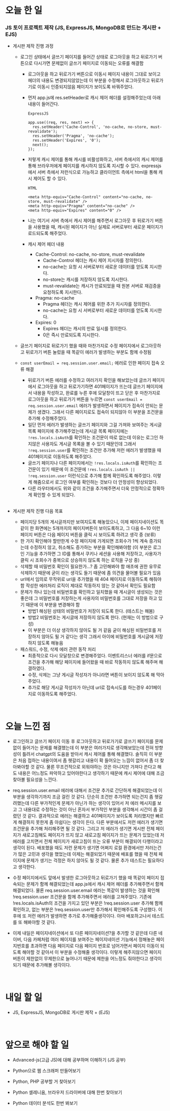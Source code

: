 # 오늘 한 일

### JS 토이 프로젝트 제작 (JS, ExpressJS, MongoDB로 만드는 게시판 + EJS)

- 게시판 제작 진행 과정

  - 로그인 상태에서 글쓰기 페이지를 들어간 상태로 로그아웃을 하고 뒤로가기 버튼으로 다시가면 문제없이 글쓰기 페이지로 이동되는 오류를 해결함

    - 로그아웃을 하고 뒤로가기 버튼으로 이동시 페이지 내용이 그대로 보이고 헤더의 내용도 변경되지않았는데 이 부분을 수정해서 로그아웃하고 뒤로가기로 이동시 인증되지않음 페이지가 보이도록 바꿔주었다.
    - 먼저 app.js에 res.setHeader로 캐시 제어 헤더를 설정해주었는데 아래 내용이 들어간다.

      ```
      ExpressJS

      app.use((req, res, next) => {
        res.setHeader('Cache-Control', 'no-cache, no-store, must-revalidate');
        res.setHeader('Pragma', 'no-cache');
        res.setHeader('Expires', '0');
        next();
      });
      ```

    - 저렇게 캐시 제어를 통해 캐시를 비활성화하고, 서버 측에서의 캐시 제어를 통해 브라우저에게 페이지를 캐시하지 않도록 지시할 수 있다. expressjs에서 서버 측에서 저런식으로 가능하고 클라이언트 측에서 html을 통해 캐시 제어도 할 수 있다.

      ```
      HTML

      <meta http-equiv="Cache-Control" content="no-cache, no-store, must-revalidate" />
      <meta http-equiv="Pragma" content="no-cache" />
      <meta http-equiv="Expires" content="0" />
      ```

    - 나는 여기서 서버 측에서 캐시 제어를 해주면서 로그아웃 후 뒤로가기 버튼을 사용했을 때, 캐시된 페이지가 아닌 실제로 서버로부터 새로운 페이지가 로드되도록 해주었다.
    - 캐시 제어 헤더 내용
      - Cache-Control: no-cache, no-store, must-revalidate
        - Cache-Control 헤더는 캐시 제어 지시자를 정의한다.
        - no-cache는 요청 시 서버로부터 새로운 데이터를 얻도록 지시한다.
        - no-store는 캐시를 저장하지 않도록 지시한다.
        - must-revalidate는 캐시가 만료되었을 때 원본 서버로 재검증을 요청하도록 지시한다.
      - Pragma: no-cache
        - Pragma 헤더는 캐시 제어를 위한 추가 지시자를 정의한다.
        - no-cache는 요청 시 서버로부터 새로운 데이터를 얻도록 지시한다.
      - Expires: 0
        - Expires 헤더는 캐시의 만료 일시를 정의한다.
        - 0은 즉시 만료되도록 지시한다.

  - 글쓰기 페이지로 뒤로가기 했을 때와 마찬가지로 수정 페이지에서 로그아웃하고 뒤로가기 버튼 눌렀을 때 똑같이 에러가 발생하는 부분도 함께 수정됨
  - `const userEmail = req.session.user.email;` 에러로 인한 페이지 접속 오류 해결
    - 뒤로가기 버튼 에러를 수정하고 여러가지 확인을 해보았는데 글쓰기 페이지에서 로그아웃을 하고 뒤로가기하면 401페이지가 뜨는데 글쓰기 페이지에서 내용을 작성하고, 완료를 누른 후에 모달창이 뜨고 닫은 후 마찬가지로 로그아웃을 하고 뒤로가기 버튼을 누르면 `const userEmail = req.session.user.email` 에러가 발생하면서 페이지가 접속이 안되는 문제가 생겼다. 그래서 다른 페이지로도 접속이 되지않아 이 부분을 조건문을 추가해 수정해주었다.
    - 일단 먼저 에러가 발생하는 글쓰기 페이지와 그걸 가져와 보여주는 게시글 목록 페이지에 추가해주었는데 게시글 목록 페이지에는 `!res.locals.isAuth`를 확인하는 조건문이 따로 없는데 이유는 로그인 하지않은 사용자도 게시글 목록을 볼 수 있기 때문인데 그래서 `!req.session.user`를 확인하는 조건만 추가해 저런 에러가 발생했을 때 401페이지로 이동하도록 해주었다.
    - 글쓰기 페이지나 다른 페이지에서는 `!res.locals.isAuth`를 확인하는 조건문이 있기 때문에 이 조건문에 `!res.locals.isAuth || !req.session.user` 이런식으로 추가해 함께 확인하도록 해주었다. 이렇게 해줌으로서 로그인 여부를 확인하는 것보다 더 안정성이 향상되었다.
    - 다른 라우터에서도 위와 같이 조건을 추가해주면서 더욱 안정적으로 정확하게 확인할 수 있게 되었다.

  <br />

- 게시판 제작 진행 다음 목표

  - 페이지당 5개의 게시글까지만 보여지도록 해놓았으니, 이제 페이지네이션도 똑같이 한 화면에는 5개까지의 페이지버튼이 보이도록하고, 그 다음 6~10 이런 페이지 버튼은 다음 페이지 버튼을 클릭 시 보이도록 하려고 생각 중 (보류)
  - 한 가지 확인해야 할만한게 수정 페이지에 가게되면 조회수가 1씩 계속 증가되는데 수정하지 않고, 취소해도 증가하는 부분을 확인해봐야함 (이 부분은 로그인 기능을 추가하면 그 ID를 통해서 쿠키나 세션을 사용해 저장하고, 사용자가 클릭 시 조회수가 중복으로 상승하지 않도록 하는 로직을 구상 중)
  - 삭제할 때 비밀번호 확인이 필요한가...? 좀 고민해봐야 함 애초에 권한 유무로 삭제하기 때문에 굳이 라는 생각도 들기 때문에 좀 의견을 물어볼 필요가 있음
  - url에서 임의로 무작위로 url을 추가했을 때 404 페이지로 이동하도록 해줘야함 작성한 에러처리 로직이 제대로 작동하지 않는 것 같아서 확인도 필요함
  - 문제가 하나 있는데 비밀번호를 확인하고 일치했을 때 게시글이 생성되는 것은 좋은데 그 비밀번호를 저장하는게 사용자의 비밀번호를 그대로 저장을 하고 있기 때문에 이 부분을 변경해야 함
    - 방법1 해싱된 상태의 비밀번호가 저장이 되도록 한다. (테스트는 해봄)
    - 방법2 비밀번호는 게시글에 저장하지 않도록 한다. (현재는 이 방법으로 구성)
    - 이 부분은 더 이상 생각하지 않아도 될 거 같음 굳이 해싱된 비밀번호를 저장하지 않아도 될 거 같다는 생각 그래서 아이에 비밀번호를 게시글에 저장하지 않도록 해놓음
  - 패스워드, 수정, 삭제 에러 관련 동작 처리
    - 최종적으로 다시 모달창으로 변경해주었다. 이벤트리스너 에러를 if문으로 조건을 추가해 해당 페이지에 들어왔을 때 바로 작동하지 않도록 해주며 해결하였다.
    - 수정, 삭제는 그냥 게시글 작성자가 아니라면 버튼이 보이지 않도록 해 막아주었다.
    - 추가로 해당 게시글 작성자가 아닌데 url로 접속시도를 하는경우 401페이지로 이동하도록 해주었다.

<br />

# 오늘 느낀 점

- 로그인하고 글쓰기 페이지 이동 후 로그아웃하고 뒤로가기로 글쓰기 페이지를 문제 없이 들어가는 문제를 해결했는데 이 부분은 여러가지로 생각해보았는데 전혀 방향성이 틀려서 chatgpt의 도움을 받아서 캐시 제어를 통해 해결했다. 솔직히 이 부분은 처음 접하는 내용이여서 좀 헷갈리고 내용이 확 들어오는 느낌이 없어서 좀 더 찾아봐야할 것 같다. 물론 무조건적으로 외워야하는 것은 아니지만 가져다 쓴다고 해도 내용은 어느정도 파악하고 있어야한다고 생각하기 때문에 캐시 제어에 대해 조금 찾아볼 필요성을 느낀다.

- req.session.user.email 에러에 대해서 조건문 추가로 간단하게 해결되었는데 이 부분을 생각하기까지 조금 걸린 것 같다. 단순히 조건만 추가하면 되는건지 좀 헷갈려했는데 다른 부가적인게 문제가 아닌가 하는 생각이 있어서 저 에러 메시지를 보고 그 내용대로 수정하는 것이 아닌 혼자서 부가적인 부분을 생각해서 시간이 좀 걸렸던 것 같다. 결과적으로 에러는 해결하고 401페이지가 보이도록 처리했지만 빠르게 해결하지 못한게 좀 아쉽다는 생각이 든다. 다른 부분에서도 저런 에러가 생기면 조건문을 추가해 처리해주면 될 것 같다. 그리고 저 에러가 생기면 게시판 전체 페이지가 새로고침해도 페이지가 뜨지 않고 새로고침 페이지가 뜨는 문제가 있었는데 저 에러를 고치면서 전체 페이지가 새로고침이 뜨는 오류 부분이 해결되어 다행이라고 생각이 된다. 배포했을 때도 저런 문제가 생기면 어쩌지 로컬 환경에서만 저러는건가 많은 고민과 생각을 했었는데 이제는 해결되었기 때문에 배포를 했을 때 전체 페이지에 문제가 생기는 걱정은 하지 않아도 될 것 같다. 물론 추가 테스트는 필요하다고 생각한다.

- 수정 페이지에서도 앞에서 발생한 로그아웃하고 뒤로가기 했을 때 똑같이 페이지 접속되는 문제가 함께 해결되었는데 app.js에서 캐시 제어 헤더를 추가해주면서 함께 해결되었다. 물론 req.session.user.email 에러는 똑같이 발생하는 것을 확인해 !req.session.user 조건문을 함께 추가해주면서 에러를 고쳐주었다. 기존에 !res.locals.isAuth의 조건을 가지고 있던 부분은 !req.session.user 추가해 함께 확인하고, 없는 부분은 !req.session.user만 추가해서 확인해주도록 구성했다. 이 후에 또 저런 에러가 발생하면 추가로 추가해줄생각이다. 아마 배포하고나서 테스트를 또 해봐야할 것 같다.

- 이제 내일은 페이지네이션에서 또 다른 페이지네이션?을 추가할 것 같은데 다른 네이버, 다음 카페처럼 여러 페이지를 보여주는 페이지네이션 기능에서 정해놓은 페이지번호를 초과하면 다음 페이지로 다음 페이지 번호로 넘어가면서 페이지 이동이 되도록 해야할 것 같아서 이 부분을 수정해줄 생각이다. 이렇게 해주지않으면 페이지 버튼이 제한없이 무제한으로 늘어나기 때문에 제한을 어느정도 줘야한다고 생각이 되기 때문에 추가해볼 생각이다.

<br />

# 내일 할 일

- JS, ExpressJS, MongoDB로 게시판 제작 + (EJS)

<br />

# 앞으로 해야 할 일

- Advanced-js(고급 JS)에 대해 공부하며 이해하기 (JS 공부)

- Python으로 웹 스크래퍼 만들어보기

- Python, PHP 공부할 거 찾아보기

- Python 셀레니움, 브라우저 드라이버에 대해 한번 찾아보기

- Python 데이터 분석도 한번 봐보기
